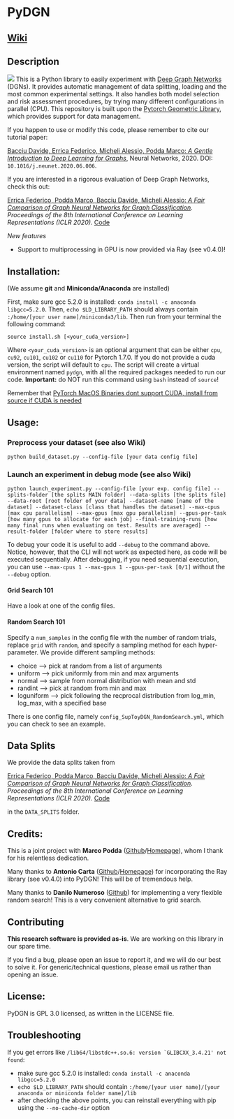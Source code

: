 # PyDGN

## [Wiki](https://github.com/diningphil/PyDGN/wiki)

## Description
![](https://github.com/diningphil/PyDGN/blob/master/images/pydgn-logo.png)
This is a Python library to easily experiment with [Deep Graph Networks](https://arxiv.org/abs/1912.12693) (DGNs). It provides automatic management of data splitting, loading and the most common experimental settings. It also handles both model selection and risk assessment procedures, by trying many different configurations in parallel (CPU).
This repository is built upon the [Pytorch Geometric Library](https://pytorch-geometric.readthedocs.io/en/latest/), which provides support for data management.

If you happen to use or modify this code, please remember to cite our tutorial paper:

[Bacciu Davide, Errica Federico, Micheli Alessio, Podda Marco: *A Gentle Introduction to Deep Learning for Graphs*](https://arxiv.org/abs/1912.12693), Neural Networks, 2020. DOI: `10.1016/j.neunet.2020.06.006`.

If you are interested in a rigorous evaluation of Deep Graph Networks, check this out:

[Errica Federico, Podda Marco, Bacciu Davide, Micheli Alessio: *A Fair Comparison of Graph Neural Networks for Graph Classification*](https://openreview.net/pdf?id=HygDF6NFPB). *Proceedings of the 8th International Conference on Learning Representations (ICLR 2020).* [Code](https://github.com/diningphil/gnn-comparison)

*New features*
- Support to multiprocessing in GPU is now provided via Ray (see v0.4.0)!

## Installation:
(We assume **git** and **Miniconda/Anaconda** are installed)

First, make sure gcc 5.2.0 is installed: ``conda install -c anaconda libgcc=5.2.0``. Then, ``echo $LD_LIBRARY_PATH`` should always contain ``:/home/[your user name]/miniconda3/lib``. Then run from your terminal the following command:

    source install.sh [<your_cuda_version>]

Where `<your_cuda_version>` is an optional argument that can be either `cpu`, `cu92`, `cu101`, `cu102` or `cu110` for Pytorch 1.7.0. If you do not provide a cuda version, the script will default to `cpu`. The script will create a virtual environment named `pydgn`, with all the required packages needed to run our code. **Important:** do NOT run this command using `bash` instead of `source`!

Remember that [PyTorch MacOS Binaries dont support CUDA, install from source if CUDA is needed](https://pytorch.org/get-started/locally/)

## Usage:

### Preprocess your dataset (see also Wiki)
    python build_dataset.py --config-file [your data config file]

### Launch an experiment in debug mode (see also Wiki)
    python launch_experiment.py --config-file [your exp. config file] --splits-folder [the splits MAIN folder] --data-splits [the splits file] --data-root [root folder of your data] --dataset-name [name of the dataset] --dataset-class [class that handles the dataset] --max-cpus [max cpu parallelism] --max-gpus [max gpu parallelism] --gpus-per-task [how many gpus to allocate for each job] --final-training-runs [how many final runs when evaluating on test. Results are averaged] --result-folder [folder where to store results]

To debug your code it is useful to add `--debug` to the command above. Notice, however, that the CLI will not work as expected here, as code will be executed sequentially. After debugging, if you need sequential execution, you can use `--max-cpus 1 --max-gpus 1 --gpus-per-task [0/1]` without the `--debug` option.  

#### Grid Search 101
Have a look at one of the config files.

#### Random Search 101
Specify a `num_samples` in the config file with the number of random trials, replace `grid`
  with `random`, and specify a sampling method for each hyper-parameter. We provide different sampling methods:
 - choice --> pick at random from a list of arguments
 - uniform --> pick uniformly from min and max arguments
 - normal --> sample from normal distribution with mean and std
 - randint --> pick at random from min and max
 - loguniform --> pick following the recprocal distribution from log_min, log_max, with a specified base

There is one config file, namely `config_SupToyDGN_RandomSearch.yml`, which you can check to see an example.

## Data Splits
We provide the data splits taken from 

[Errica Federico, Podda Marco, Bacciu Davide, Micheli Alessio: *A Fair Comparison of Graph Neural Networks for Graph Classification*](https://openreview.net/pdf?id=HygDF6NFPB). *Proceedings of the 8th International Conference on Learning Representations (ICLR 2020).* [Code](https://github.com/diningphil/gnn-comparison)

in the `DATA_SPLITS` folder.

## Credits:
This is a joint project with **Marco Podda** ([Github](https://github.com/marcopodda)/[Homepage](https://sites.google.com/view/marcopodda/home)), whom I thank for his relentless dedication.

Many thanks to **Antonio Carta** ([Github](https://github.com/AntonioCarta)/[Homepage](http://pages.di.unipi.it/carta)) for incorporating the Ray library (see v0.4.0) into PyDGN! This will be of tremendous help.

Many thanks to **Danilo Numeroso** ([Github](https://github.com/danilonumeroso)) for implementing a very flexible random search! This is a very convenient alternative to grid search.

## Contributing
**This research software is provided as-is**. We are working on this library in our spare time.

If you find a bug, please open an issue to report it, and we will do our best to solve it. For generic/technical questions, please email us rather than opening an issue.

## License:
PyDGN is GPL 3.0 licensed, as written in the LICENSE file.

## Troubleshooting

If you get errors like ``/lib64/libstdc++.so.6: version `GLIBCXX_3.4.21' not found``:
* make sure gcc 5.2.0 is installed: ``conda install -c anaconda libgcc=5.2.0``
* ``echo $LD_LIBRARY_PATH`` should contain ``:/home/[your user name]/[your anaconda or miniconda folder name]/lib``
* after checking the above points, you can reinstall everything with pip using the ``--no-cache-dir`` option
